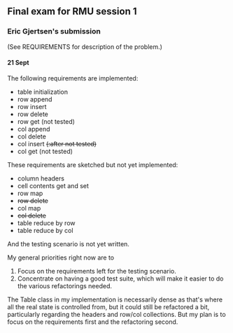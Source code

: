 ## Final exam for RMU session 1
### Eric Gjertsen's submission

(See REQUIREMENTS for description of the problem.)

#### 21 Sept

The following requirements are implemented:

- table initialization
- row append
- row insert
- row delete
- row get (not tested)
- col append
- col delete
- col insert <strike>(:after not tested)</strike>
- col get (not tested)

These requirements are sketched but not yet implemented:

- column headers
- cell contents get and set
- row map
- <strike>row delete</strike>
- col map
- <strike>col delete</strike>
- table reduce by row
- table reduce by col

And the testing scenario is not yet written.


My general priorities right now are to 

1. Focus on the requirements left for the testing scenario.
2. Concentrate on having a good test suite, which will make it easier to do the various refactorings needed.  

The Table class in my implementation is necessarily dense as that's where all the real state is controlled from, but it could still be refactored a bit, particularly regarding the headers and row/col collections.  But my plan is to focus on the requirements first and the refactoring second.


